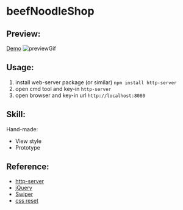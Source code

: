 # beefNoodleShop

## Preview:

[Demo](https://rosethorn999.github.io/projects/beefNoodleShop/index.html)
![previewGif](https://raw.githubusercontent.com/rosethorn999/beefNoodleShop/master/previewDesktop.gif)

## Usage:

1. install web-server package (or similar) `npm install http-server`
2. open cmd tool and key-in `http-server`
3. open browser and key-in url `http://localhost:8080`

## Skill:

Hand-made:

- View style
- Prototype

## Reference:

- [http-server](https://www.npmjs.com/package/http-server)
- [jQuery](https://github.com/jquery/jquery)
- [Swiper](https://github.com/nolimits4web/swiper/)
- [css reset](http://meyerweb.com/eric/tools/css/reset/)
